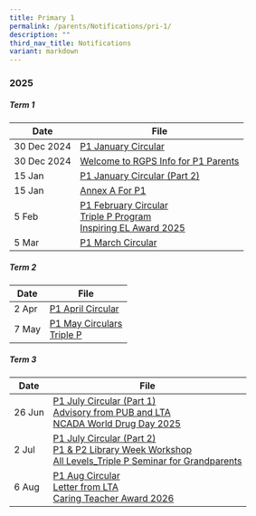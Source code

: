 ```yaml
---
title: Primary 1
permalink: /parents/Notifications/pri-1/
description: ""
third_nav_title: Notifications
variant: markdown
---
```

### **2025**

##### Term 1

| Date| File | 
| -------- | -------- |
|30 Dec 2024|[P1 January Circular](/files/Notification%202025/Pri%201/RGPS_N25_P1_001.pdf)|
|30 Dec 2024|[Welcome to RGPS Info for P1 Parents](/files/Notification%202025/Pri%201/Welcome_to_RGPS_Information_for_P1_parents.pdf)|
|15 Jan|[P1 January Circular (Part 2)](/files/Notification%202025/Pri%201/RGPS_N25_P1_003.pdf)|
|15 Jan|[Annex A For P1](/files/Notification%202025/Pri%201/Annex_A__For_P1_only_.pdf)|
|5 Feb|[P1 February Circular](/files/Notification%202025/Pri%201/P1.pdf)<br>[Triple P Program](/files/Notification%202025/Pri%201/Triple_P_PG_Notification_Indicate_Interest_2025_Flyer.pdf)<br>[Inspiring EL Award 2025](/files/Notification%202025/Pri%201/Inspiring_EL_Award_2025.pdf)|
|5 Mar|[P1 March Circular](/files/Notification%202025/Pri%201/RGPS_N25_P1_005.pdf)|

##### Term 2

| Date| File | 
| -------- | -------- |
|2 Apr|[P1 April Circular](/files/Notification%202025/Pri%201/RGPS_N25_P1_007.pdf)|
|7 May|[P1 May Circulars](/files/Notification%202025/Pri%201/RGPS_N25_P1_008.pdf)<br>[Triple P](/files/Notification%202025/Pri%206/P1_P6_Triple_P_PG_Notification_Mid_Year_Indicate_Interest_Flyer.pdf)|

##### Term 3

| Date| File | 
| -------- | -------- |
|26 Jun|[P1 July Circular (Part 1)](/files/Notification%202025/Pri%201/RGPS_N25_P1_011.pdf)<br>[Advisory from PUB and LTA](/files/Notification%202025/Pri%201%20to%206/NCADA_World_Drug_Day_2025_Message.pdf)<br>[NCADA World Drug Day 2025](/files/Notification%202025/Pri%201%20to%206/NCADA_World_Drug_Day_2025_Message.pdf)|
|2 Jul|[P1 July Circular (Part 2)](/files/Notification%202025/Pri%201/RGPS_N25_P1_012.pdf)<br>[P1 &amp; P2 Library Week Workshop](/files/Notification%202025/Pri%201%20to%206/P1___P2_Library_Week_Workshop.pdf)<br>[All Levels_Triple P Seminar for Grandparents](/files/Notification%202025/Pri%201%20to%206/All_Levels_Triple_P_Seminar_for_Grandparents.pdf)|
|6 Aug|[P1 Aug Circular](/files/Notification%202025/Pri%201/RGPS_N25_P1_013.pdf)<br>[Letter from LTA](/files/Notification%202025/Pri%201/Notification_from_LTA.pdf)<br>[Caring Teacher Award 2026](/files/Notification%202025/Pri%201/Caring_Teacher_Awards__CTA_2026_compress.pdf)|